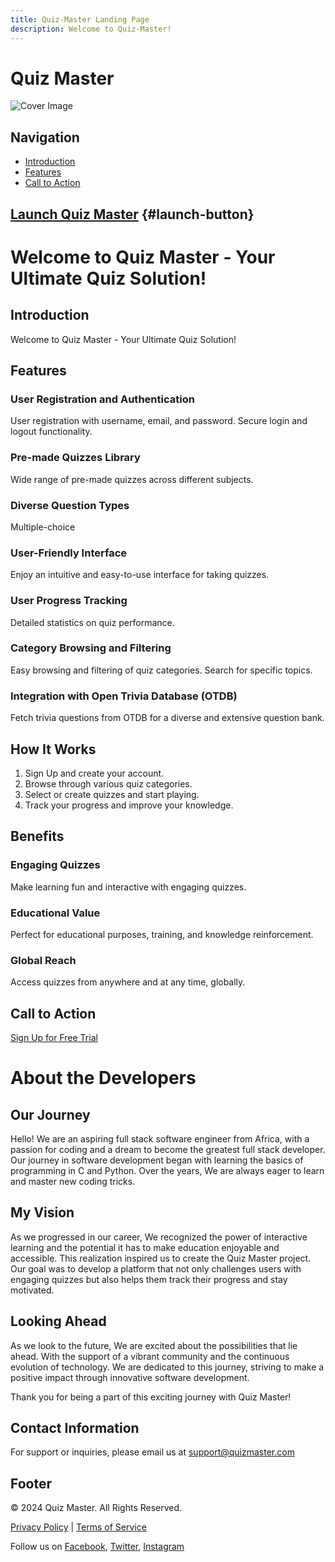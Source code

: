 ```yaml
---
title: Quiz-Master Landing Page
description: Welcome to Quiz-Master!
---
```

# Quiz Master

![Cover Image](https://r2.erweima.ai/imgcompressed/compressed_f46f6a212da03dd04cf9975ef80f17d8.webp)

## Navigation
- [Introduction](#introduction)
- [Features](#features)
- [Call to Action](#call-to-action)

## [Launch Quiz Master](https://www.quizmaster.com) {#launch-button}

# Welcome to Quiz Master - Your Ultimate Quiz Solution!

## Introduction
Welcome to Quiz Master - Your Ultimate Quiz Solution!

## Features
### User Registration and Authentication
User registration with username, email, and password.
Secure login and logout functionality.

### Pre-made Quizzes Library
Wide range of pre-made quizzes across different subjects.

### Diverse Question Types
Multiple-choice

### User-Friendly Interface
Enjoy an intuitive and easy-to-use interface for taking quizzes.

### User Progress Tracking
Detailed statistics on quiz performance.

### Category Browsing and Filtering
Easy browsing and filtering of quiz categories.
Search for specific topics.

### Integration with Open Trivia Database (OTDB)
Fetch trivia questions from OTDB for a diverse and extensive question bank.

## How It Works
1. Sign Up and create your account.
2. Browse through various quiz categories.
3. Select or create quizzes and start playing.
4. Track your progress and improve your knowledge.

## Benefits
### Engaging Quizzes
Make learning fun and interactive with engaging quizzes.

### Educational Value
Perfect for educational purposes, training, and knowledge reinforcement.

### Global Reach
Access quizzes from anywhere and at any time, globally.

## Call to Action
[Sign Up for Free Trial](#signup)

# About the Developers

## Our Journey

Hello! We are an aspiring full stack software engineer from Africa, with a passion for coding and a dream to become the greatest full stack developer. Our journey in software development began with learning the basics of programming in C and Python. Over the years, We are always eager to learn and master new coding tricks.

## My Vision

As we progressed in our career, We recognized the power of interactive learning and the potential it has to make education enjoyable and accessible. This realization inspired us to create the Quiz Master project. Our goal was to develop a platform that not only challenges users with engaging quizzes but also helps them track their progress and stay motivated.


## Looking Ahead

As we look to the future, We are excited about the possibilities that lie ahead. With the support of a vibrant community and the continuous evolution of technology. We are dedicated to this journey, striving to make a positive impact through innovative software development.

Thank you for being a part of this exciting journey with Quiz Master!


## Contact Information
For support or inquiries, please email us at [support@quizmaster.com](mailto:support@quizmaster.com)

## Footer
&copy; 2024 Quiz Master. All Rights Reserved.

[Privacy Policy](#privacy-policy) | [Terms of Service](#terms-of-service)

Follow us on [Facebook](#), [Twitter](#), [Instagram](#)
